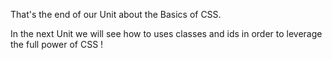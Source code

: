 That's the end of our Unit about the Basics of CSS.

In the next Unit we will see how to uses classes and ids in order to leverage the full power of CSS !